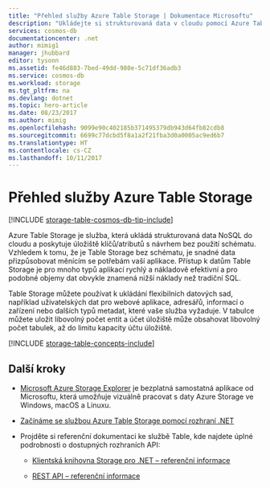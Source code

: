```yaml
---
title: "Přehled služby Azure Table Storage | Dokumentace Microsoftu"
description: "Ukládejte si strukturovaná data v cloudu pomocí Azure Table Storage, úložiště dat typu NoSQL."
services: cosmos-db
documentationcenter: .net
author: mimig1
manager: jhubbard
editor: tysonn
ms.assetid: fe46d883-7bed-49dd-980e-5c71df36adb3
ms.service: cosmos-db
ms.workload: storage
ms.tgt_pltfrm: na
ms.devlang: dotnet
ms.topic: hero-article
ms.date: 08/23/2017
ms.author: mimig
ms.openlocfilehash: 9099e90c402185b371495379db943d64fb82cdb8
ms.sourcegitcommit: 6699c77dcbd5f8a1a2f21fba3d0a0005ac9ed6b7
ms.translationtype: HT
ms.contentlocale: cs-CZ
ms.lasthandoff: 10/11/2017
---
```

# <a name="azure-table-storage-overview"></a>Přehled služby Azure Table Storage

[!INCLUDE [storage-table-cosmos-db-tip-include](../../includes/storage-table-cosmos-db-tip-include.md)]

Azure Table Storage je služba, která ukládá strukturovaná data NoSQL do cloudu a poskytuje úložiště klíčů/atributů s návrhem bez použití schématu. Vzhledem k tomu, že je Table Storage bez schématu, je snadné data přizpůsobovat měnícím se potřebám vaší aplikace. Přístup k datům Table Storage je pro mnoho typů aplikací rychlý a nákladově efektivní a pro podobné objemy dat obvykle znamená nižší náklady než tradiční SQL.

Table Storage můžete používat k ukládání flexibilních datových sad, například uživatelských dat pro webové aplikace, adresářů, informací o zařízení nebo dalších typů metadat, které vaše služba vyžaduje. V tabulce můžete uložit libovolný počet entit a účet úložiště může obsahovat libovolný počet tabulek, až do limitu kapacity účtu úložiště.

[!INCLUDE [storage-table-concepts-include](../../includes/storage-table-concepts-include.md)]

## <a name="next-steps"></a>Další kroky

* [Microsoft Azure Storage Explorer](../vs-azure-tools-storage-manage-with-storage-explorer.md) je bezplatná samostatná aplikace od Microsoftu, která umožňuje vizuálně pracovat s daty Azure Storage ve Windows, macOS a Linuxu.

* [Začínáme se službou Azure Table Storage pomocí rozhraní .NET](table-storage-how-to-use-dotnet.md)

* Projděte si referenční dokumentaci ke službě Table, kde najdete úplné podrobnosti o dostupných rozhraních API:

    * [Klientská knihovna Storage pro .NET – referenční informace](http://go.microsoft.com/fwlink/?LinkID=390731&clcid=0x409)

    * [REST API – referenční informace](http://msdn.microsoft.com/library/azure/dd179355)
